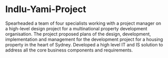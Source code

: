 # Indlu-Yami-Project
Spearheaded a team of four specialists working with a project manager on a high-level design project for a multinational property development organisation. The project proposed plans of the design, development, implementation and management for the development project for a housing property in the heart of Sydney. Developed a high level IT and IS solution to address all the core business components and requirements.
